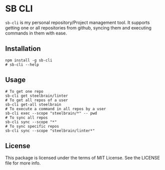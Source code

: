 # SB CLI

`sb-cli` is my personal repository/Project management tool. It supports getting one or all repositories from github, syncing them and executing commands in them with ease.

## Installation

```
npm install -g sb-cli
# sb-cli --help
```

## Usage

```
# To get one repo
sb-cli get steelbrain/linter
# To get all repos of a user
sb-cli get-all steelbrain
# To execute a command in all repos by a user
sb-cli exec --scope "steelbrain/*" -- pwd
# To sync all repos
sb-cli sync --scope "*"
# To sync specific repos
sb-cli sync --scope "steelbrain/linter*"
```

## License

This package is licensed under the terms of MIT License. See the LICENSE file for more info.

